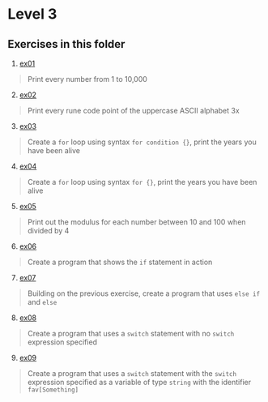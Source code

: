 # Level 3
## Exercises in this folder
1. [ex01](03.ex01.go)
  > Print every number from 1 to 10,000
2. [ex02](03.ex02.go)
  > Print every rune code point of the uppercase ASCII alphabet 3x
3. [ex03](03.ex03.go)
  > Create a `for` loop using syntax `for condition {}`, print the years you have been alive
4. [ex04](03.ex04.go)
  > Create a `for` loop using syntax `for {}`, print the years you have been alive
5. [ex05](03.ex05.go)
  > Print out the modulus for each number between 10 and 100 when divided by 4
6. [ex06](03.ex06.go)
  > Create a program that shows the `if` statement in action
7. [ex07](03.ex07.go)
  > Building on the previous exercise, create a program that uses `else if` and `else`
8. [ex08](03.ex08.go)
  > Create a program that uses a `switch` statement with no `switch` expression specified
9. [ex09](03.ex09.go)
  > Create a program that uses a `switch` statement with the `switch` expression specified as a variable of type `string` with the identifier `fav[Something]`

